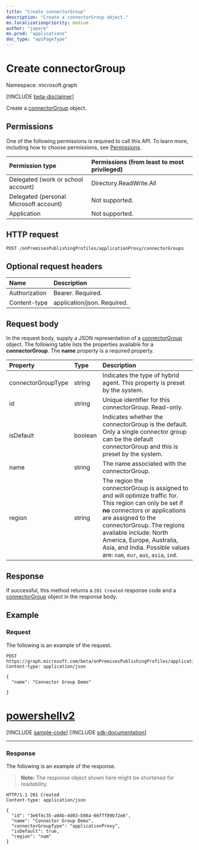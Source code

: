 ```yaml
---
title: "Create connectorGroup"
description: "Create a connectorGroup object."
ms.localizationpriority: medium
author: "japere"
ms.prod: "applications"
doc_type: "apiPageType"
---
```


# Create connectorGroup

Namespace: microsoft.graph

[!INCLUDE [beta-disclaimer](../../includes/beta-disclaimer.md)]

Create a [connectorGroup](../resources/connectorgroup.md) object.

## Permissions
One of the following permissions is required to call this API. To learn more, including how to choose permissions, see [Permissions](/graph/permissions-reference).

|Permission type      | Permissions (from least to most privileged)              |
|:--------------------|:---------------------------------------------------------|
|Delegated (work or school account) | Directory.ReadWrite.All    |
|Delegated (personal Microsoft account) | Not supported.    |
|Application | Not supported.  |

## HTTP request
<!-- { "blockType": "ignored" } -->
```http
POST /onPremisesPublishingProfiles/applicationProxy/connectorGroups
```

## Optional request headers
| Name       | Description|
|:-----------|:-----------|
| Authorization  | Bearer. Required.|
| Content-type | application/json. Required. |

## Request body
In the request body, supply a JSON representation of a [connectorGroup](../resources/connectorgroup.md) object.
The following table lists the properties available for a **connectorGroup**. The **name** property is a required property.

| Property	   | Type	|Description|
|:---------------|:--------|:----------|
|connectorGroupType|string| Indicates the type of hybrid agent. This property is preset by the system.|
|id|string| Unique identifier for this connectorGroup. Read-only. |
|isDefault|boolean| Indicates whether the connectorGroup is the default. Only a single connector group can be the default connectorGroup and this is preset by the system. |
|name|string| The name associated with the connectorGroup. |
|region|string| The region the connectorGroup is assigned to and will optimize traffic for. This region can only be set if **no** connectors or applications are assigned to the connectorGroup. The regions available include: North America, Europe, Australia, Asia, and India. Possible values are: `nam`, `eur`, `aus`, `asia`, `ind`.|

## Response

If successful, this method returns a `201 Created` response code and a [connectorGroup](../resources/connectorgroup.md) object in the response body.
## Example
### Request
The following is an example of the request.

<!-- {
  "blockType": "request",
  "name": "update_connectorgroup_1"
}-->
```http
POST https://graph.microsoft.com/beta/onPremisesPublishingProfiles/applicationProxy/connectorGroups
Content-type: application/json

{
  "name": "Connector Group Demo"

}
```

# [powershellv2](#tab/powershellv2)
[!INCLUDE [sample-code](../includes/snippets/powershellv2/update-connectorgroup-1-powershellv2-snippets.md)]
[!INCLUDE [sdk-documentation](../includes/snippets/snippets-sdk-documentation-link.md)]

---

### Response

The following is an example of the response. 

>**Note:** The response object shown here might be shortened for readability.
<!-- {
  "blockType": "response",
  "truncated": true,
  "@odata.type": "microsoft.graph.connectorGroup"
} -->
```http
HTTP/1.1 201 Created
Content-type: application/json

{
  "id": "3e6f4c35-a04b-4d03-b98a-66fff89b72e6",
  "name": "Connector Group Demo",
  "connectorGroupType": "applicationProxy",
  "isDefault": true,
  "region": "nam"
}
```

<!-- uuid: 8fcb5dbc-d5aa-4681-8e31-b001d5168d79
2015-10-25 14:57:30 UTC -->
<!--
{
  "type": "#page.annotation",
  "description": "Create connectorgroup",
  "keywords": "",
  "section": "documentation",
  "tocPath": "",
  "suppressions": []
}
-->




